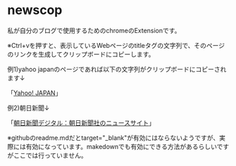 # newscop

私が自分のブログで使用するためのchromeのExtensionです。

※Ctrl+vを押すと、表示しているWebページのtitleタグの文字列で、そのページのリンクを生成してクリップボードにコピーします。

例1)yahoo japanのページであれば以下の文字列がクリップボードにコピーされます↓

「<a href="https://www.yahoo.co.jp/" target="_blank">Yahoo! JAPAN</a>」

例2)朝日新聞↓

「<a href="https://www.asahi.com/" target="_blank">朝日新聞デジタル：朝日新聞社のニュースサイト</a>」

※githubのreadme.mdだとtarget="_blank"が有効にはならないようですが、実際には有効になっています。makedownでも有効にできる方法があるらしいですがここでは行っていません。
